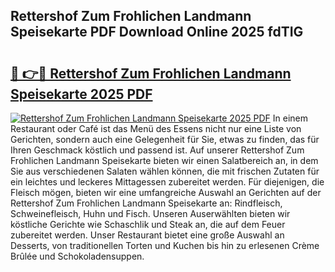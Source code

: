 ## Rettershof Zum Frohlichen Landmann Speisekarte PDF Download Online 2025 fdTIG

# <h2><a href="http://gce6zfx.nevu.top/?p=Rettershof+Zum+Frohlichen+Landmann+Speisekarte">🔗 👉🔴 Rettershof Zum Frohlichen Landmann Speisekarte 2025 PDF</a></h2>

[![Rettershof Zum Frohlichen Landmann Speisekarte 2025 PDF](https://i.imgur.com/dBaPXMq.png)](http://gce6zfx.nevu.top/?p=Rettershof+Zum+Frohlichen+Landmann+Speisekarte)
In einem Restaurant oder Café ist das Menü des Essens nicht nur eine Liste von Gerichten, sondern auch eine Gelegenheit für Sie, etwas zu finden, das für Ihren Geschmack köstlich und passend ist. Auf unserer Rettershof Zum Frohlichen Landmann Speisekarte bieten wir einen Salatbereich an, in dem Sie aus verschiedenen Salaten wählen können, die mit frischen Zutaten für ein leichtes und leckeres Mittagessen zubereitet werden. Für diejenigen, die Fleisch mögen, bieten wir eine umfangreiche Auswahl an Gerichten auf der Rettershof Zum Frohlichen Landmann Speisekarte an: Rindfleisch, Schweinefleisch, Huhn und Fisch. Unseren Auserwählten bieten wir köstliche Gerichte wie Schaschlik und Steak an, die auf dem Feuer zubereitet werden. Unser Restaurant bietet eine große Auswahl an Desserts, von traditionellen Torten und Kuchen bis hin zu erlesenen Crème Brûlée und Schokoladensuppen.
